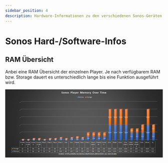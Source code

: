 ```yaml
---
sidebar_position: 4
description: Hardware-Informationen zu den verschiedenen Sonos-Geräten
---
```


# Sonos Hard-/Software-Infos

## RAM Übersicht

Anbei eine RAM Übersicht der einzelnen Player. Je nach verfügbarem RAM bzw. Storage dauert es unterschiedlich lange bis eine Funktion ausgeführt wird.

 ![Sonos Player Memory Over Time](./img/sonos_ram.png)
